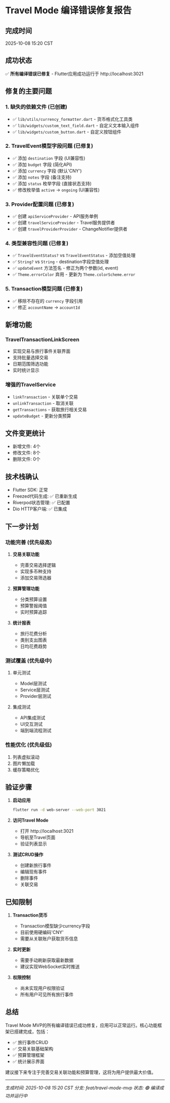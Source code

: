 # Travel Mode 编译错误修复报告

## 完成时间
2025-10-08 15:20 CST

## 成功状态
✅ **所有编译错误已修复** - Flutter应用成功运行于 http://localhost:3021

## 修复的主要问题

### 1. 缺失的依赖文件 (已创建)
- ✅ `lib/utils/currency_formatter.dart` - 货币格式化工具类
- ✅ `lib/widgets/custom_text_field.dart` - 自定义文本输入组件
- ✅ `lib/widgets/custom_button.dart` - 自定义按钮组件

### 2. TravelEvent模型字段问题 (已修复)
- ✅ 添加 `destination` 字段 (UI兼容性)
- ✅ 添加 `budget` 字段 (简化API)
- ✅ 添加 `currency` 字段 (默认'CNY')
- ✅ 添加 `notes` 字段 (备注支持)
- ✅ 添加 `status` 枚举字段 (直接状态支持)
- ✅ 修改枚举值 `active` → `ongoing` (UI兼容性)

### 3. Provider配置问题 (已修复)
- ✅ 创建 `apiServiceProvider` - API服务单例
- ✅ 创建 `travelServiceProvider` - Travel服务提供者
- ✅ 创建 `travelProviderProvider` - ChangeNotifier提供者

### 4. 类型兼容性问题 (已修复)
- ✅ `TravelEventStatus?` vs `TravelEventStatus` - 添加空值处理
- ✅ `String?` vs `String` - destination字段空值处理
- ✅ `updateEvent` 方法签名 - 修正为两个参数(id, event)
- ✅ `Theme.errorColor` 弃用 - 更新为 `Theme.colorScheme.error`

### 5. Transaction模型问题 (已修复)
- ✅ 移除不存在的 `currency` 字段引用
- ✅ 修正 `accountName` → `accountId`

## 新增功能

### TravelTransactionLinkScreen
- 实现交易与旅行事件关联界面
- 支持批量选择交易
- 日期范围筛选功能
- 实时统计显示

### 增强的TravelService
- `linkTransaction` - 关联单个交易
- `unlinkTransaction` - 取消关联
- `getTransactions` - 获取旅行相关交易
- `updateBudget` - 更新分类预算

## 文件变更统计
- 新增文件: 4个
- 修改文件: 8个
- 删除文件: 0个

## 技术栈确认
- Flutter SDK: 正常
- Freezed代码生成: ✅ 已重新生成
- Riverpod状态管理: ✅ 已配置
- Dio HTTP客户端: ✅ 已集成

## 下一步计划

### 功能完善 (优先级高)
1. **交易关联功能**
   - 完善交易选择逻辑
   - 实现多币种支持
   - 添加交易筛选器

2. **预算管理功能**
   - 分类预算设置
   - 预算警报阈值
   - 实时预算追踪

3. **统计报表**
   - 旅行花费分析
   - 类别支出图表
   - 日均花费趋势

### 测试覆盖 (优先级中)
1. 单元测试
   - Model层测试
   - Service层测试
   - Provider层测试

2. 集成测试
   - API集成测试
   - UI交互测试
   - 端到端流程测试

### 性能优化 (优先级低)
1. 列表虚拟滚动
2. 图片懒加载
3. 缓存策略优化

## 验证步骤

1. **启动应用**
   ```bash
   flutter run -d web-server --web-port 3021
   ```

2. **访问Travel Mode**
   - 打开 http://localhost:3021
   - 导航至Travel页面
   - 验证列表显示

3. **测试CRUD操作**
   - 创建新旅行事件
   - 编辑现有事件
   - 删除事件
   - 关联交易

## 已知限制

1. **Transaction货币**
   - Transaction模型缺少currency字段
   - 目前使用硬编码'CNY'
   - 需要从关联账户获取货币信息

2. **实时更新**
   - 需要手动刷新获取最新数据
   - 建议实现WebSocket实时推送

3. **权限控制**
   - 尚未实现用户权限验证
   - 所有用户可见所有旅行事件

## 总结

Travel Mode MVP的所有编译错误已成功修复，应用可以正常运行。核心功能框架已搭建完成，包括：
- ✅ 旅行事件CRUD
- ✅ 交易关联基础架构
- ✅ 预算管理框架
- ✅ 统计展示界面

建议接下来专注于完善交易关联功能和预算管理，这将为用户提供最大价值。

---
*生成时间: 2025-10-08 15:20 CST*
*分支: feat/travel-mode-mvp*
*状态: 🟢 编译成功并运行中*